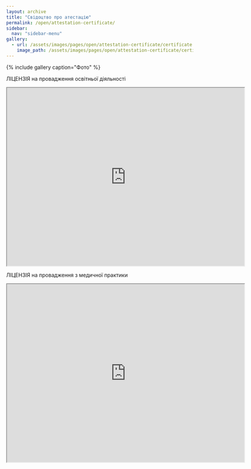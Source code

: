 ```yaml
---
layout: archive
title: "Свідоцтво про атестацію"
permalink: /open/attestation-certificate/
sidebar:
  nav: "sidebar-menu"
gallery:
  - url: /assets/images/pages/open/attestation-certificate/certificate.jpg
    image_path: /assets/images/pages/open/attestation-certificate/certificate.jpg
---
```


{% include gallery caption="Фото" %}

ЛІЦЕНЗІЯ
на провадження освітньої діяльності
<iframe src="https://drive.google.com/file/d/1zjIjs-xIrxfqkYtC2fAh60BQzpJbo6Da/preview" width="640" height="480"></iframe>


ЛІЦЕНЗІЯ
на провадження з медичної практики
<iframe src="https://drive.google.com/file/d/1wAp68Y2Lqktt8keIGTjg2o755L8Rf0JV/preview" width="640" height="480"></iframe>
